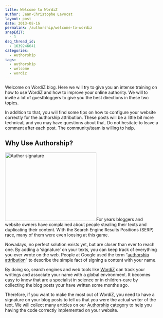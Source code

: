 ```yaml
---
title: Welcome to WordiZ
author: Jean-Christophe Lavocat
layout: post
date: 2013-08-16
permalink: /authorship/welcome-to-wordiz
snapEdIT:
  - 1
dsq_thread_id:
  - 1639246641
categories:
  - Authorship
tags:
  - authorship
  - welcome
  - wordiz
---
```

Welcome on WordiZ blog. Here we will try to give you an intense training on how to use WordiZ and how to improve your online authority. We will to invite a lot of guestbloggers to give you the best directions in these two topics.

In addition to that, you will find some tips on how to configure your website correctly for the authorship attribution. These posts will be a little bit more technical, and you may have questions about that. Do not hesitate to leave a comment after each post. The community/team is willing to help.

## Why Use Authorship?

<img class="size-full wp-image-16 alignleft" alt="Author signature" src="http://www.wordiz.it/blog/wp-content/uploads/2013/08/author-signature-300x224.jpg" width="300" height="224" />For years bloggers and website owners have complained about people stealing their texts and duplicating their content. With the Search Engine Results Positions (SERP) race, many of them were even loosing at this game.

Nowadays, no perfect solution exists yet, but are closer than ever to reach one. By adding a &#8216;signature&#8217; on your texts, you can keep track of everything you ever wrote on the web. People at Google used the term &#8220;<a title="Authorship attribution" href="https://plus.google.com/authorship" target="_blank">authorship attribution</a>&#8221; to describe the simple fact of signing a content with your name.

By doing so, search engines and web tools like [WordiZ][1] can track your writings and associate your name with a global environment. It becomes easy to know that are a specialist in science or in children-care by collecting the blog posts your have written some months ago.

Therefore, if you want to make the most out of WordiZ, you need to have a signature on your blog posts to tell us that you were the actual writer of the text. We will collect many articles on our [Authorship category][2] to help you having the code correctly implemented on your website.

 [1]: http://www.wordiz.it "WordiZ"
 [2]: authorship/ "Authorship on WordiZ"